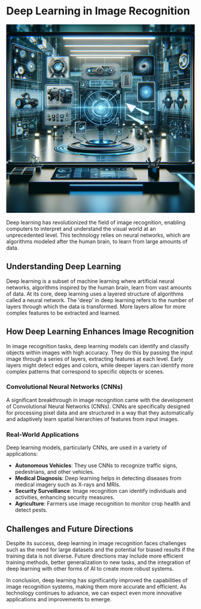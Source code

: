 # Deep Learning in Image Recognition

![Deep Learning Image Recognition Example](https://raw.githubusercontent.com/Kanakjr/100-days-of-AI-Writing/main/images/Deep-Learning-in-Image-Recognition.png)

Deep learning has revolutionized the field of image recognition, enabling computers to interpret and understand the visual world at an unprecedented level. This technology relies on neural networks, which are algorithms modeled after the human brain, to learn from large amounts of data.

## Understanding Deep Learning

Deep learning is a subset of machine learning where artificial neural networks, algorithms inspired by the human brain, learn from vast amounts of data. At its core, deep learning uses a layered structure of algorithms called a neural network. The 'deep' in deep learning refers to the number of layers through which the data is transformed. More layers allow for more complex features to be extracted and learned.

## How Deep Learning Enhances Image Recognition

In image recognition tasks, deep learning models can identify and classify objects within images with high accuracy. They do this by passing the input image through a series of layers, extracting features at each level. Early layers might detect edges and colors, while deeper layers can identify more complex patterns that correspond to specific objects or scenes.

### Convolutional Neural Networks (CNNs)

A significant breakthrough in image recognition came with the development of Convolutional Neural Networks (CNNs). CNNs are specifically designed for processing pixel data and are structured in a way that they automatically and adaptively learn spatial hierarchies of features from input images.

### Real-World Applications

Deep learning models, particularly CNNs, are used in a variety of applications:

- **Autonomous Vehicles**: They use CNNs to recognize traffic signs, pedestrians, and other vehicles.
- **Medical Diagnosis**: Deep learning helps in detecting diseases from medical imagery such as X-rays and MRIs.
- **Security Surveillance**: Image recognition can identify individuals and activities, enhancing security measures.
- **Agriculture**: Farmers use image recognition to monitor crop health and detect pests.

## Challenges and Future Directions

Despite its success, deep learning in image recognition faces challenges such as the need for large datasets and the potential for biased results if the training data is not diverse. Future directions may include more efficient training methods, better generalization to new tasks, and the integration of deep learning with other forms of AI to create more robust systems.

In conclusion, deep learning has significantly improved the capabilities of image recognition systems, making them more accurate and efficient. As technology continues to advance, we can expect even more innovative applications and improvements to emerge.

